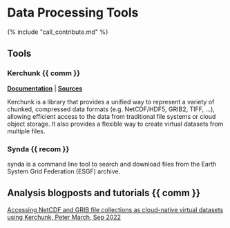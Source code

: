 # Data Processing Tools

{% include "call_contribute.md" %}

## Tools

### Kerchunk  {{ comm }}

[**Documentation**][kerchunk-doc] | 
[**Sources**][kerchunk-source]

Kerchunk is a library that provides a unified way to represent a variety of chunked, compressed data formats (e.g. NetCDF/HDF5, GRIB2, TIFF, …), allowing efficient access to the data from traditional file systems or cloud object storage. It also provides a flexible way to create virtual datasets from multiple files.

### Synda  {{ recom }}

synda is a command line tool to search and download files from the Earth System Grid Federation (ESGF) archive.

## Analysis blogposts and tutorials  {{ comm }}

[Accessing NetCDF and GRIB file collections as cloud-native virtual datasets using Kerchunk, Peter March, Sep 2022](https://medium.com/pangeo/accessing-netcdf-and-grib-file-collections-as-cloud-native-virtual-datasets-using-kerchunk-625a2d0a9191)


[kerchunk-doc]: https://fsspec.github.io/kerchunk/
[kerchunk-source]:  https://github.com/fsspec/kerchunk


